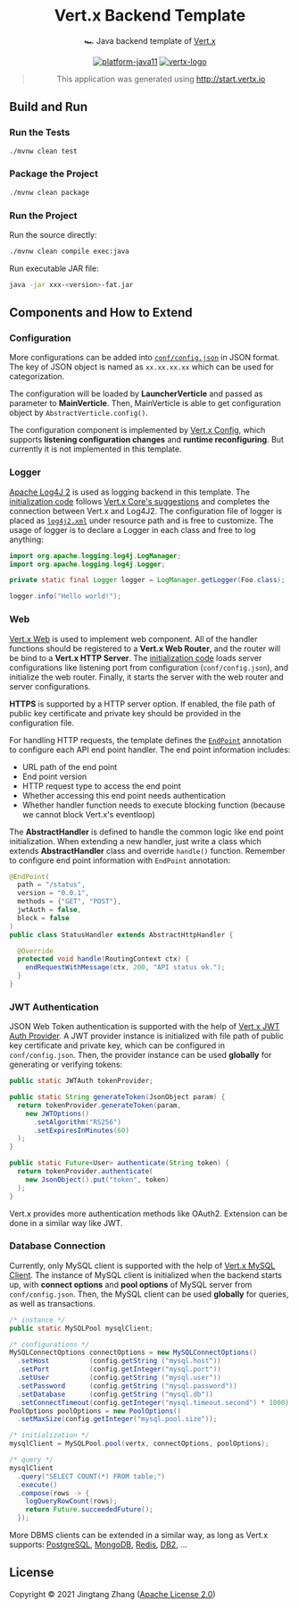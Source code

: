 <div align="center">

# Vert.x Backend Template

🏎️ Java backend template of [Vert.x](https://vertx.io/)

[![platform-java11](https://img.shields.io/badge/Java%2011-blue?style=for-the-badge&logo=java)](https://openjdk.java.net/projects/jdk/11/)
[![vertx-logo](https://img.shields.io/badge/Vert.x-purple?style=for-the-badge&logo=eclipsevertdotx)](https://vertx.io)

> This application was generated using http://start.vertx.io

</div>

## Build and Run

### Run the Tests

```bash
./mvnw clean test
```

### Package the Project

```bash
./mvnw clean package
```

### Run the Project

Run the source directly:

```bash
./mvnw clean compile exec:java
```

Run executable JAR file:

```bash
java -jar xxx-<version>-fat.jar
```

## Components and How to Extend

### Configuration

More configurations can be added into [`conf/config.json`](conf/config.json) in JSON format. The key of JSON object is named as `xx.xx.xx.xx` which can be used for categorization.

The configuration will be loaded by **LauncherVerticle** and passed as parameter to **MainVerticle**. Then, MainVerticle is able to get configuration object by `AbstractVerticle.config()`.

The configuration component is implemented by [Vert.x Config](https://vertx.io/docs/vertx-config/java/), which supports **listening configuration changes** and **runtime reconfiguring**. But currently it is not implemented in this template.

### Logger

[Apache Log4J 2](https://logging.apache.org/log4j/2.x/) is used as logging backend in this template. The [initialization code](src/main/java/cn/iot/zjt/backend/component/LoggerInitializer.java) follows [Vert.x Core's suggestions](https://vertx.io/docs/vertx-core/java/#_logging) and completes the connection between Vert.x and Log4J2. The configuration file of logger is placed as [`log4j2.xml`](src/main/resources/log4j2.xml) under resource path and is free to customize. The usage of logger is to declare a Logger in each class and free to log anything:

```java
import org.apache.logging.log4j.LogManager;
import org.apache.logging.log4j.Logger;

private static final Logger logger = LogManager.getLogger(Foo.class);

logger.info("Hello world!");
```

### Web

[Vert.x Web](https://vertx.io/docs/vertx-web/java/) is used to implement web component. All of the handler functions should be registered to a **Vert.x Web Router**, and the router will be bind to a **Vert.x HTTP Server**. The [initialization code](src/main/java/cn/iot/zjt/backend/component/WebServer.java) loads server configurations like listening port from configuration (`conf/config.json`), and initialize the web router. Finally, it starts the server with the web router and server configurations.

**HTTPS** is supported by a HTTP server option. If enabled, the file path of public key certificate and private key should be provided in the configuration file.

For handling HTTP requests, the template defines the [`EndPoint`](src/main/java/cn/iot/zjt/backend/handler/annotation/EndPoint.java) annotation to configure each API end point handler. The end point information includes:

- URL path of the end point
- End point version
- HTTP request type to access the end point
- Whether accessing this end point needs authentication
- Whether handler function needs to execute blocking function (because we cannot block Vert.x's eventloop)

The **AbstractHandler** is defined to handle the common logic like end point initialization. When extending a new handler, just write a class which extends **AbstractHandler** class and override `handle()` function. Remember to configure end point information with `EndPoint` annotation:

```java
@EndPoint(
  path = "/status",
  version = "0.0.1",
  methods = {"GET", "POST"},
  jwtAuth = false,
  block = false
)
public class StatusHandler extends AbstractHttpHandler {

  @Override
  protected void handle(RoutingContext ctx) {
    endRequestWithMessage(ctx, 200, "API status ok.");
  }
}
```

### JWT Authentication

JSON Web Token authentication is supported with the help of [Vert.x JWT Auth Provider](https://vertx.io/docs/vertx-auth-jwt/java/). A JWT provider instance is initialized with file path of public key certificate and private key, which can be configured in `conf/config.json`. Then, the provider instance can be used **globally** for generating or verifying tokens:

```java
public static JWTAuth tokenProvider;

public static String generateToken(JsonObject param) {
  return tokenProvider.generateToken(param,
    new JWTOptions()
      .setAlgorithm("RS256")
      .setExpiresInMinutes(60)
  );
}

public static Future<User> authenticate(String token) {
  return tokenProvider.authenticate(
    new JsonObject().put("token", token)
  );
}
```

Vert.x provides more authentication methods like OAuth2. Extension can be done in a similar way like JWT.

### Database Connection

Currently, only MySQL client is supported with the help of [Vert.x MySQL Client](https://vertx.io/docs/vertx-mysql-client/java/). The instance of MySQL client is initialized when the backend starts up, with **connect options** and **pool options** of MySQL server from `conf/config.json`. Then, the MySQL client can be used **globally** for queries, as well as transactions.

```java
/* instance */
public static MySQLPool mysqlClient;

/* configurations */
MySQLConnectOptions connectOptions = new MySQLConnectOptions()
  .setHost          (config.getString ("mysql.host"))
  .setPort          (config.getInteger("mysql.port"))
  .setUser          (config.getString ("mysql.user"))
  .setPassword      (config.getString ("mysql.password"))
  .setDatabase      (config.getString ("mysql.db"))
  .setConnectTimeout(config.getInteger("mysql.timeout.second") * 1000);
PoolOptions poolOptions = new PoolOptions()
  .setMaxSize(config.getInteger("mysql.pool.size"));

/* initialization */
mysqlClient = MySQLPool.pool(vertx, connectOptions, poolOptions);

/* query */
mysqlClient
  .query("SELECT COUNT(*) FROM table;")
  .execute()
  .compose(rows -> {
    logQueryRowCount(rows);
    return Future.succeededFuture();
  });
```

More DBMS clients can be extended in a similar way, as long as Vert.x supports: [PostgreSQL](https://vertx.io/docs/vertx-pg-client/java/), [MongoDB](https://vertx.io/docs/vertx-mongo-client/java/), [Redis](https://vertx.io/docs/vertx-redis-client/java/), [DB2](https://vertx.io/docs/vertx-db2-client/java/), ...

## License

Copyright © 2021 Jingtang Zhang ([Apache License 2.0](LICENSE))

